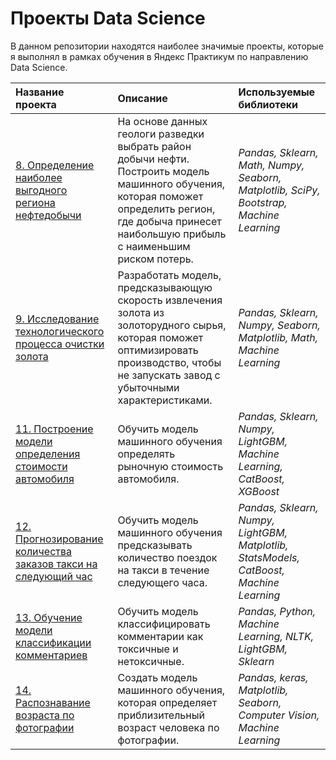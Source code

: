 # Проекты Data Science

В данном репозитории находятся наиболее значимые проекты, которые я выполнял в рамках обучения в Яндекс Практикум по направлению Data Science.

| Название проекта | Описание | Используемые библиотеки | 
| :---------------------- | :---------------------- | :---------------------- |
| [8. Определение наиболее выгодного региона нефтедобычи](8_oilwell) | На основе данных геологи разведки выбрать район добычи нефти. Построить модель машинного обучения, которая поможет определить регион, где добыча принесет наибольшую прибыль с наименьшим риском потерь.| *Pandas, Sklearn, Math, Numpy, Seaborn, Matplotlib, SciPy, Bootstrap, Machine Learning* |
| [9. Исследование технологического процесса очистки золота](9_gold_ore) | Разработать модель, предсказывающую скорость извлечения золота из золоторудного сырья, которая поможет оптимизировать производство, чтобы не запускать завод с убыточными характеристиками.| *Pandas, Sklearn, Numpy, Seaborn, Matplotlib, Math, Machine Learning* 
| [11. Построение модели определения стоимости автомобиля](11_boosting)	| Обучить модель машинного обучения определять рыночную стоимость автомобиля.	| *Pandas, Sklearn, Numpy, LightGBM, Machine Learning, CatBoost, XGBoost* |
| [12. Прогнозирование количества заказов такси на следующий час](12_timeseries)	| Обучить модель машинного обучения предсказывать количество поездок на такси в течение следующего часа.	| *Pandas, Sklearn, Numpy, LightGBM, Matplotlib, StatsModels, CatBoost, Machine Learning* |
| [13. Обучение модели классификации комментариев](13_nlp)	| Обучить модель классифицировать комментарии как токсичные и нетоксичные.	| *Pandas, Python, Machine Learning, NLTK, LightGBM, Sklearn* |
| [14. Распознавание возраста по фотографии](14_tensorflow)	| Создать модель машинного обучения, которая определяет приблизительный возраст человека по фотографии.	| *Pandas, keras, Matplotlib, Seaborn, Computer Vision, Machine Learning* |
